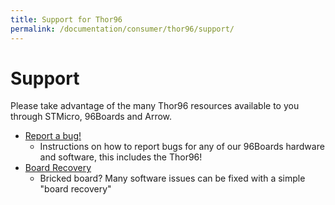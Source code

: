 ```yaml
---
title: Support for Thor96
permalink: /documentation/consumer/thor96/support/
---
```

# Support

Please take advantage of the many Thor96 resources available to you through STMicro, 96Boards and Arrow.

- [Report a bug!](../../../Extras/Report_a_bug.md)
   - Instructions on how to report bugs for any of our 96Boards hardware and software, this includes the Thor96!
- [Board Recovery](../installation/board-recovery.md)
   - Bricked board? Many software issues can be fixed with a simple "board recovery"
